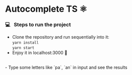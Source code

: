 # Autocomplete TS ⚛️

### 💻 &nbsp; Steps to run the project 
- Clone the repository and run sequentially into it: <br />
```yarn install``` <br />
```yarn start``` <br />
- Enjoy it in localhost:3000 🚀 
<br />
- Type some letters like `pa`, `an` in input and see the results

